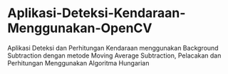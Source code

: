 # Aplikasi-Deteksi-Kendaraan-Menggunakan-OpenCV
Aplikasi Deteksi dan Perhitungan Kendaraan menggunakan Background Subtraction dengan metode Moving Average Subtraction, Pelacakan dan Perhitungan Menggunakan Algoritma Hungarian
